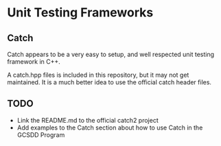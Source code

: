# Unit Testing Frameworks

## Catch
Catch appears to be a very easy to setup, and well respected unit testing
framework in C++.

A catch.hpp files is included in this repository, but it may not get maintained.
It is a much better idea to use the official catch header files.

## TODO

* Link the README.md to the official catch2 project
* Add examples to the Catch section about how to use Catch in the GCSDD Program
